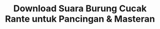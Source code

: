 ---
layout: post
title: "Download Suara Burung Cucak Rante untuk Pancingan & Masteran"
categories: [Suara Burung]
---